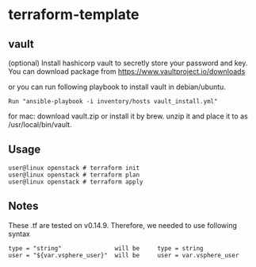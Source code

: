 # terraform-template

## vault
(optional) Install hashicorp vault to secretly store your password and key.
You can download package from https://www.vaultproject.io/downloads

or you can run following playbook to install vault in debian/ubuntu.

```
Run "ansible-playbook -i inventory/hosts vault_install.yml"
```

for mac: download vault.zip or install it by brew.
unzip it and place it to as /usr/local/bin/vault.

## Usage

```
user@linux openstack # terraform init
user@linux openstack # terraform plan
user@linux openstack # terraform apply
```

## Notes

These .tf are tested on v0.14.9. Therefore, we needed to use following syntax

```
type = "string"               will be     type = string
user = "${var.vsphere_user}"  will be     user = var.vsphere_user
```
